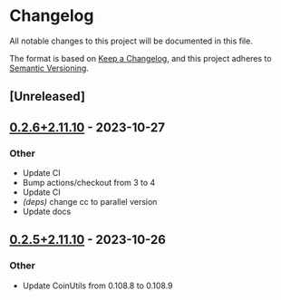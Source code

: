 # Changelog
All notable changes to this project will be documented in this file.

The format is based on [Keep a Changelog](https://keepachangelog.com/en/1.0.0/),
and this project adheres to [Semantic Versioning](https://semver.org/spec/v2.0.0.html).

## [Unreleased]

## [0.2.6+2.11.10](https://github.com/Maroon502/coinutils-src/compare/v0.2.5+2.11.10...v0.2.6+2.11.10) - 2023-10-27

### Other
- Update CI
- Bump actions/checkout from 3 to 4
- Update CI
- *(deps)* change cc to parallel version
- Update docs

## [0.2.5+2.11.10](https://github.com/Maroon502/coinutils-src/compare/v0.2.4+2.11.9...v0.2.5+2.11.10) - 2023-10-26

### Other
- Update CoinUtils from 0.108.8 to 0.108.9

